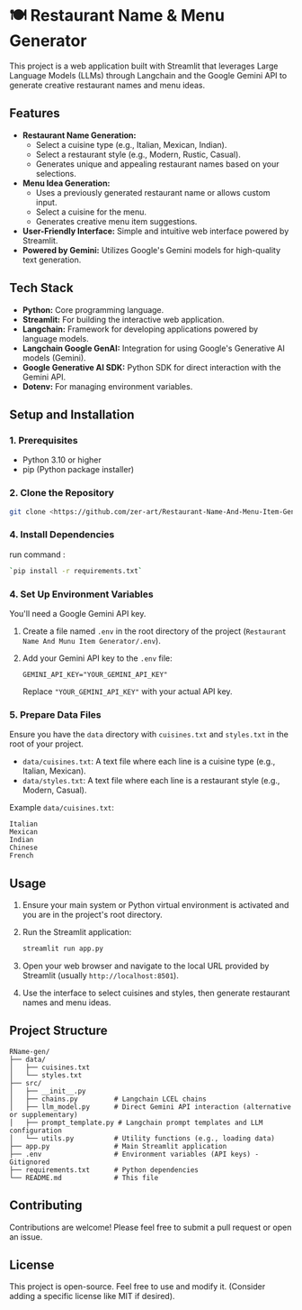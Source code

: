 # 🍽️ Restaurant Name & Menu Generator

This project is a web application built with Streamlit that leverages Large Language Models (LLMs) through Langchain and the Google Gemini API to generate creative restaurant names and menu ideas.

## Features

*   **Restaurant Name Generation:**
    *   Select a cuisine type (e.g., Italian, Mexican, Indian).
    *   Select a restaurant style (e.g., Modern, Rustic, Casual).
    *   Generates unique and appealing restaurant names based on your selections.
*   **Menu Idea Generation:**
    *   Uses a previously generated restaurant name or allows custom input.
    *   Select a cuisine for the menu.
    *   Generates creative menu item suggestions.
*   **User-Friendly Interface:** Simple and intuitive web interface powered by Streamlit.
*   **Powered by Gemini:** Utilizes Google's Gemini models for high-quality text generation.

## Tech Stack

*   **Python:** Core programming language.
*   **Streamlit:** For building the interactive web application.
*   **Langchain:** Framework for developing applications powered by language models.
*   **Langchain Google GenAI:** Integration for using Google's Generative AI models (Gemini).
*   **Google Generative AI SDK:** Python SDK for direct interaction with the Gemini API.
*   **Dotenv:** For managing environment variables.

## Setup and Installation

### 1. Prerequisites

*   Python 3.10 or higher
*   pip (Python package installer)

### 2. Clone the Repository

```bash
git clone <https://github.com/zer-art/Restaurant-Name-And-Menu-Item-Generator>

```

### 4. Install Dependencies

run command : 

```bash
`pip install -r requirements.txt` 
```


### 4. Set Up Environment Variables

You'll need a Google Gemini API key.

1.  Create a file named `.env` in the root directory of the project (`Restaurant Name And Munu Item Generator/.env`).
2.  Add your Gemini API key to the `.env` file:

    ```env
    GEMINI_API_KEY="YOUR_GEMINI_API_KEY"
    ```
    Replace `"YOUR_GEMINI_API_KEY"` with your actual API key.

### 5. Prepare Data Files

Ensure you have the `data` directory with `cuisines.txt` and `styles.txt` in the root of your project.

*   `data/cuisines.txt`: A text file where each line is a cuisine type (e.g., Italian, Mexican).
*   `data/styles.txt`: A text file where each line is a restaurant style (e.g., Modern, Casual).

Example `data/cuisines.txt`:
```
Italian
Mexican
Indian
Chinese
French
```

## Usage

1.  Ensure your main system or Python virtual environment is activated and you are in the project's root directory.
2.  Run the Streamlit application:

    ```bash
    streamlit run app.py
    ```
3.  Open your web browser and navigate to the local URL provided by Streamlit (usually `http://localhost:8501`).
4.  Use the interface to select cuisines and styles, then generate restaurant names and menu ideas.

## Project Structure

```
RName-gen/
├── data/
│   ├── cuisines.txt
│   └── styles.txt
├── src/
│   ├── __init__.py
│   ├── chains.py         # Langchain LCEL chains
│   ├── llm_model.py      # Direct Gemini API interaction (alternative or supplementary)
│   ├── prompt_template.py # Langchain prompt templates and LLM configuration
│   └── utils.py          # Utility functions (e.g., loading data)
├── app.py                # Main Streamlit application
├── .env                  # Environment variables (API keys) - Gitignored
├── requirements.txt      # Python dependencies
└── README.md             # This file
```

## Contributing

Contributions are welcome! Please feel free to submit a pull request or open an issue.

## License

This project is open-source. Feel free to use and modify it. (Consider adding a specific license like MIT if desired).
```
